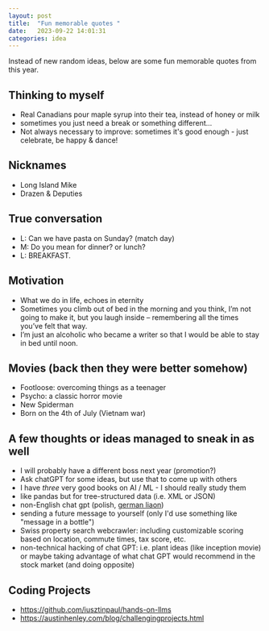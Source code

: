 ```yaml
---
layout: post
title:  "Fun memorable quotes "
date:   2023-09-22 14:01:31
categories: idea
---
```


Instead of new random ideas, below are some fun memorable quotes from this year.

## Thinking to myself
- Real Canadians pour maple syrup into their tea, instead of honey or milk
- sometimes you just need a break or something different...
- Not always necessary to improve:  sometimes it's good enough - just celebrate, be happy & dance!

## Nicknames
- Long Island Mike
- Drazen & Deputies

## True conversation
- L: Can we have pasta on Sunday? (match day)
- M: Do you mean for dinner?  or lunch? 
- L: BREAKFAST.

## Motivation
- What we do in life, echoes in eternity
- Sometimes you climb out of bed in the morning and you think, I’m not going to make it, but you laugh inside – remembering all the times you’ve felt that way.
- I’m just an alcoholic who became a writer so that I would be able to stay in bed until noon. 

## Movies (back then they were better somehow)
- Footloose: overcoming things as a teenager
- Psycho: a classic horror movie
- New Spiderman
- Born on the 4th of July (Vietnam war)

## A few thoughts or ideas managed to sneak in as well
- I will probably have a different boss next year (promotion?)
- Ask chatGPT for some ideas, but use that to come up with others
- I have *three* very good books on AI / ML - I should really study them
- like pandas but for tree-structured data (i.e. XML or JSON)
- non-English chat gpt (polish, [german liaon](https://laion.ai/blog/leo-lm/))
- sending a future message to yourself (only I'd use something like "message in a bottle")
- Swiss property search webcrawler: including customizable scoring based on location, commute times, tax score, etc. 
- non-technical hacking of chat GPT: i.e. plant ideas (like inception movie) or maybe taking advantage of what chat GPT would recommend in the stock market (and doing opposite)

## Coding Projects
- https://github.com/iusztinpaul/hands-on-llms
- https://austinhenley.com/blog/challengingprojects.html
